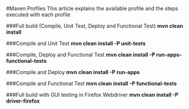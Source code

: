 #Maven Profiles
This article explains the available profile and the steps executed with each profile

###Full build (Compile, Unit Test, Deploy and Functional Test)
**mvn clean install**

###Compile and Unit Test
**mvn clean install -P unit-tests**

###Compile, Deploy and Functional Test
**mvn clean install -P run-apps-functional-tests**

###Compile and Deploy
**mvn clean install -P run-apps**

###Compile and Functional Test
**mvn clean install -P functional-tests**

###Full build with GUI testing in Firefox Webdriver
**mvn clean install -P driver-firefox**